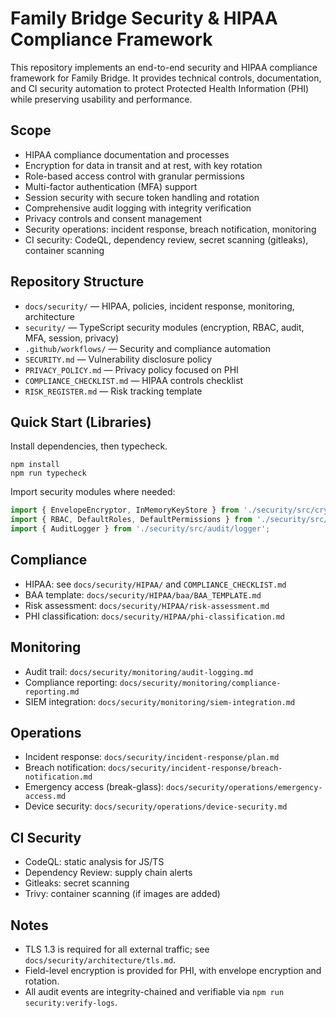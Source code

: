 # Family Bridge Security & HIPAA Compliance Framework

This repository implements an end-to-end security and HIPAA compliance framework for Family Bridge. It provides technical controls, documentation, and CI security automation to protect Protected Health Information (PHI) while preserving usability and performance.

## Scope
- HIPAA compliance documentation and processes
- Encryption for data in transit and at rest, with key rotation
- Role-based access control with granular permissions
- Multi-factor authentication (MFA) support
- Session security with secure token handling and rotation
- Comprehensive audit logging with integrity verification
- Privacy controls and consent management
- Security operations: incident response, breach notification, monitoring
- CI security: CodeQL, dependency review, secret scanning (gitleaks), container scanning

## Repository Structure
- `docs/security/` — HIPAA, policies, incident response, monitoring, architecture
- `security/` — TypeScript security modules (encryption, RBAC, audit, MFA, session, privacy)
- `.github/workflows/` — Security and compliance automation
- `SECURITY.md` — Vulnerability disclosure policy
- `PRIVACY_POLICY.md` — Privacy policy focused on PHI
- `COMPLIANCE_CHECKLIST.md` — HIPAA controls checklist
- `RISK_REGISTER.md` — Risk tracking template

## Quick Start (Libraries)
Install dependencies, then typecheck.

```
npm install
npm run typecheck
```

Import security modules where needed:

```ts
import { EnvelopeEncryptor, InMemoryKeyStore } from './security/src/crypto/encryption';
import { RBAC, DefaultRoles, DefaultPermissions } from './security/src/auth/rbac';
import { AuditLogger } from './security/src/audit/logger';
```

## Compliance
- HIPAA: see `docs/security/HIPAA/` and `COMPLIANCE_CHECKLIST.md`
- BAA template: `docs/security/HIPAA/baa/BAA_TEMPLATE.md`
- Risk assessment: `docs/security/HIPAA/risk-assessment.md`
- PHI classification: `docs/security/HIPAA/phi-classification.md`

## Monitoring
- Audit trail: `docs/security/monitoring/audit-logging.md`
- Compliance reporting: `docs/security/monitoring/compliance-reporting.md`
- SIEM integration: `docs/security/monitoring/siem-integration.md`

## Operations
- Incident response: `docs/security/incident-response/plan.md`
- Breach notification: `docs/security/incident-response/breach-notification.md`
- Emergency access (break-glass): `docs/security/operations/emergency-access.md`
- Device security: `docs/security/operations/device-security.md`

## CI Security
- CodeQL: static analysis for JS/TS
- Dependency Review: supply chain alerts
- Gitleaks: secret scanning
- Trivy: container scanning (if images are added)

## Notes
- TLS 1.3 is required for all external traffic; see `docs/security/architecture/tls.md`.
- Field-level encryption is provided for PHI, with envelope encryption and rotation.
- All audit events are integrity-chained and verifiable via `npm run security:verify-logs`.
